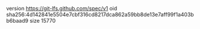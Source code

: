 version https://git-lfs.github.com/spec/v1
oid sha256:4d142841e5504e7cbf316cd8217dca862a59bb8de13e7aff99f1a403bb6baad9
size 15770
